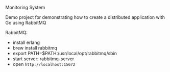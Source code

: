 Monitoring System

Demo project for demonstrating how to create a distributed application with Go using RabbitMQ

RabbitMQ:
- install erlang
- brew install rabbitmq
- export PATH=$PATH:/usr/local/opt/rabbitmq/sbin
- start server: rabbitmq-server
- open `http://localhost:15672`
